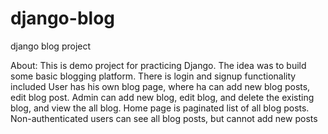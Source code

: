 # django-blog
django blog project

About:
  This is demo project for practicing Django. The idea was to build some basic blogging platform. There is login and signup functionality included
	User has his own blog page, where ha can add new blog posts, edit blog post. Admin can add new blog, edit blog, and delete the existing blog, and view the all blog. Home page is paginated list of all blog posts.
  Non-authenticated users can see all blog posts, but cannot add new posts
	
